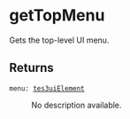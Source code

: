# getTopMenu

Gets the top-level UI menu.

## Returns

<dl class="describe">
<dt><code class="descname">menu: <a href="https://mwse.readthedocs.io/en/latest/lua/type/tes3uiElement.html">tes3uiElement</a></code></dt>
<dd>

No description available.

</dd>
</dl>
